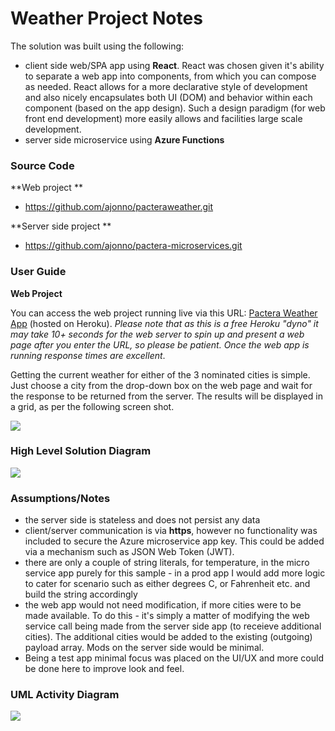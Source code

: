 # **Weather Project Notes**

The solution was built using the following:

* client side web/SPA app using **React**. React was chosen given it's ability to separate a web app into components, from which you can compose as needed. React allows for a more declarative style of development and also nicely encapsulates both UI (DOM) and behavior within each component (based on the app design). Such a design paradigm (for web front end development) more easily allows and facilities large scale development.     
* server side microservice using **Azure Functions**

### **Source Code**
**Web project
**

* https://github.com/ajonno/pacteraweather.git

**Server side project
**

* https://github.com/ajonno/pactera-microservices.git

### **User Guide**

**Web Project**
 
 You can access the web project running live via this URL: [Pactera Weather App](http://pacteraweather.herokuapp.com/) (hosted on Heroku). *Please note that as this is a free Heroku "dyno" it may take 10+ seconds for the web server to spin up and present a web page after you enter the URL, so please be patient. Once the web app is running response times are excellent*.
 
Getting the current weather for either of the 3 nominated cities is simple. Just choose a city from the drop-down box on the web page and wait for the response to be returned from the server. The results will be displayed in a grid, as per the following screen shot.

![](/images/ui.png)

### **High Level Solution Diagram**

![](/images/high-level.png)

### **Assumptions/Notes**

* the server side is stateless and does not persist any data
* client/server communication is via **https**, however no functionality was included to secure the Azure microservice app key. This could be added via a mechanism such as JSON Web Token (JWT).
* there are only a couple of string literals, for temperature, in the micro service app purely for this sample - in a prod app I would add more logic to cater for scenario such as either degrees C, or Fahrenheit etc. and build the string accordingly
* the web app would not need modification, if more cities were to be made available. To do this - it's simply a matter of modifying the web service call being made from the server side app (to receieve additional cities). The additional cities would be added to the existing (outgoing) payload array. Mods on the server side would be minimal.
* Being a test app minimal focus was placed on the UI/UX and more could be done here to improve look and feel.


### UML Activity Diagram
 
![](/images/UML-Activity.png)







 
 
 
 
 
 
